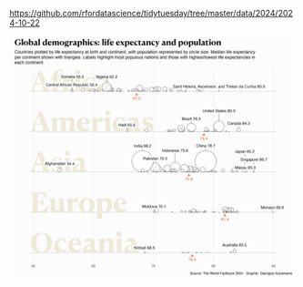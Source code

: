 <https://github.com/rfordatascience/tidytuesday/tree/master/data/2024/2024-10-22>

![](plot/2024_11_15_12_09_22.120660.png)
